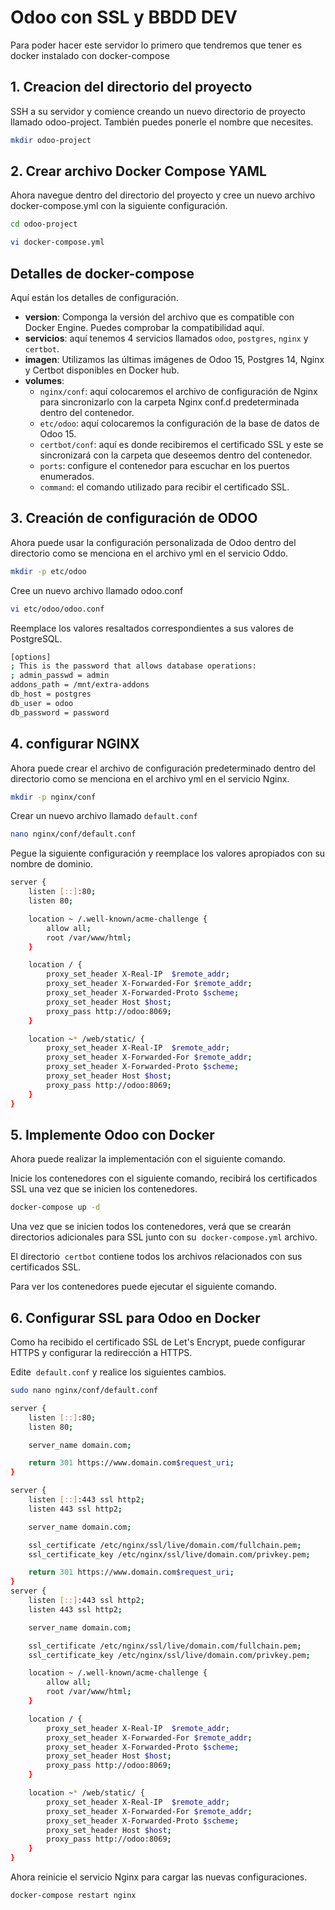# Odoo con SSL y BBDD DEV

Para poder hacer este servidor lo primero que tendremos que tener es docker instalado con docker-compose


## 1. Creacion del directorio del proyecto

SSH a su servidor y comience creando un nuevo directorio de proyecto llamado odoo-project. También puedes ponerle el nombre que necesites.

```bash
mkdir odoo-project
```
## 2. Crear archivo Docker Compose YAML
Ahora navegue dentro del directorio del proyecto y cree un nuevo archivo docker-compose.yml con la siguiente configuración.

```bash
cd odoo-project
```
```bash
vi docker-compose.yml
```
## Detalles de docker-compose

Aquí están los detalles de configuración.

- **version**: Componga la versión del archivo que es compatible con Docker Engine. Puedes comprobar la compatibilidad aquí.
- **servicios**: aquí tenemos 4 servicios llamados `odoo`, `postgres`, `nginx` y `certbot`.
- **imagen**: Utilizamos las últimas imágenes de Odoo 15, Postgres 14, Nginx y Certbot disponibles en Docker hub.
- **volumes**:
    - `nginx/conf`: aquí colocaremos el archivo de configuración de Nginx para sincronizarlo con la carpeta Nginx conf.d predeterminada dentro del contenedor.
    - `etc/odoo`: aquí colocaremos la configuración de la base de datos de Odoo 15.
    - `certbot/conf`: aquí es donde recibiremos el certificado SSL y este se sincronizará con la carpeta que deseemos dentro del contenedor.
    - `ports`: configure el contenedor para escuchar en los puertos enumerados.
    - `command`: el comando utilizado para recibir el certificado SSL.

## 3. Creación de configuración de ODOO
Ahora puede usar la configuración personalizada de Odoo dentro del directorio como se menciona en el archivo yml en el servicio Oddo.

``` bash
mkdir -p etc/odoo
```

Cree un nuevo archivo llamado odoo.conf

``` bash
vi etc/odoo/odoo.conf
```
Reemplace los valores resaltados correspondientes a sus valores de PostgreSQL.

``` bash
[options]
; This is the password that allows database operations:
; admin_passwd = admin
addons_path = /mnt/extra-addons
db_host = postgres
db_user = odoo
db_password = password

```

## 4. configurar NGINX

Ahora puede crear el archivo de configuración predeterminado dentro del directorio como se menciona en el archivo yml en el servicio Nginx.

``` bash
mkdir -p nginx/conf
```

Crear un nuevo archivo llamado `default.conf`
```bash 
nano nginx/conf/default.conf
```
Pegue la siguiente configuración y reemplace los valores apropiados con su nombre de dominio.

``` bash
server {
    listen [::]:80;
    listen 80;

    location ~ /.well-known/acme-challenge {
        allow all;
        root /var/www/html;
    }

    location / {
        proxy_set_header X-Real-IP  $remote_addr;
        proxy_set_header X-Forwarded-For $remote_addr;
        proxy_set_header X-Forwarded-Proto $scheme;
        proxy_set_header Host $host;
        proxy_pass http://odoo:8069;
    }

    location ~* /web/static/ {
        proxy_set_header X-Real-IP  $remote_addr;
        proxy_set_header X-Forwarded-For $remote_addr;
        proxy_set_header X-Forwarded-Proto $scheme;
        proxy_set_header Host $host;
        proxy_pass http://odoo:8069;
    }
}
```
## 5. Implemente Odoo con Docker

Ahora puede realizar la implementación con el siguiente comando.

Inicie los contenedores con el siguiente comando, recibirá los certificados SSL una vez que se inicien los contenedores.

``` bash
docker-compose up -d
```

Una vez que se inicien todos los contenedores, verá que se crearán directorios adicionales para SSL junto con su  `docker-compose.yml` archivo.

El directorio  `certbot` contiene todos los archivos relacionados con sus certificados SSL.

Para ver los contenedores puede ejecutar el siguiente comando.


## 6. Configurar SSL para Odoo en Docker

Como ha recibido el certificado SSL de Let's Encrypt, puede configurar HTTPS y configurar la redirección a HTTPS.

Edite  `default.conf` y realice los siguientes cambios.

``` bash
sudo nano nginx/conf/default.conf
```

``` bash
server {
    listen [::]:80;
    listen 80;

    server_name domain.com;

    return 301 https://www.domain.com$request_uri;
}

server {
    listen [::]:443 ssl http2;
    listen 443 ssl http2;

    server_name domain.com;

    ssl_certificate /etc/nginx/ssl/live/domain.com/fullchain.pem;
    ssl_certificate_key /etc/nginx/ssl/live/domain.com/privkey.pem;

    return 301 https://www.domain.com$request_uri;
}
server {
    listen [::]:443 ssl http2;
    listen 443 ssl http2;

    server_name domain.com;

    ssl_certificate /etc/nginx/ssl/live/domain.com/fullchain.pem;
    ssl_certificate_key /etc/nginx/ssl/live/domain.com/privkey.pem;

    location ~ /.well-known/acme-challenge {
        allow all;
        root /var/www/html;
    }

    location / {
        proxy_set_header X-Real-IP  $remote_addr;
        proxy_set_header X-Forwarded-For $remote_addr;
        proxy_set_header X-Forwarded-Proto $scheme;
        proxy_set_header Host $host;
        proxy_pass http://odoo:8069;
    }

    location ~* /web/static/ {
        proxy_set_header X-Real-IP  $remote_addr;
        proxy_set_header X-Forwarded-For $remote_addr;
        proxy_set_header X-Forwarded-Proto $scheme;
        proxy_set_header Host $host;
        proxy_pass http://odoo:8069;
    }
}
```
Ahora reinicie el servicio Nginx para cargar las nuevas configuraciones.

``` bash
docker-compose restart nginx
```
